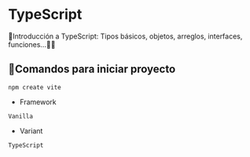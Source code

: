 # TypeScript
👀Introducción a TypeScript: Tipos básicos, objetos, arreglos, interfaces, funciones...👨‍💻

## 🚀Comandos para iniciar proyecto
```
npm create vite
```
* Framework
```
Vanilla
```
* Variant
```
TypeScript
```
